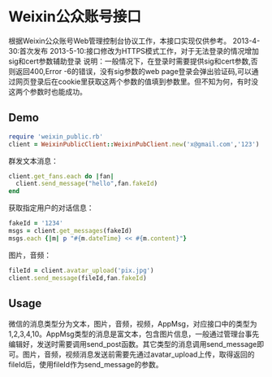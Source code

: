 # Weixin公众账号接口

根据Weixin公众账号Web管理控制台协议工作，本接口实现仅供参考。
2013-4-30:首次发布
2013-5-10:接口修改为HTTPS模式工作，对于无法登录的情况增加sig和cert参数辅助登录
说明：一般情况下，在登录时需要提供sig和cert参数,否则返回400,Error -6的错误，没有sig参数的web page登录会弹出验证码,可以通过网页登录后在cookie里获取这两个参数的值填到参数里。但不知为何，有时没这两个参数时也能成功。

## Demo
```ruby
require 'weixin_public.rb'
client = WeixinPublicClient::WeixinPubClient.new('x@gmail.com','123')
```

群发文本消息：
```ruby
client.get_fans.each do |fan|
  client.send_message("hello",fan.fakeId)
end
```

获取指定用户的对话信息：
```ruby
fakeId = '1234'
msgs = client.get_messages(fakeId)
msgs.each {|m| p "#{m.dateTime} << #{m.content}"} 
```

图片，音频：
```ruby
fileId = client.avatar_upload('pix.jpg')
client.send_message(fileId,fan.fakeId)
```
## Usage


微信的消息类型分为文本，图片，音频，视频，AppMsg，对应接口中的类型为1,2,3,4,10。AppMsg类型的消息是富文本，包含图片信息，一般通过管理台事先编辑好，发送时需要调用send_post函数。其它类型的消息调用send_message即可。图片，音频，视频消息发送前需要先通过avatar_upload上传，取得返回的fileId后，使用fileId作为send_message的参数。
